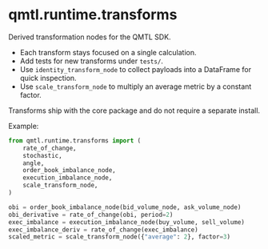 # qmtl.runtime.transforms

Derived transformation nodes for the QMTL SDK.

- Each transform stays focused on a single calculation.
- Add tests for new transforms under `tests/`.
- Use `identity_transform_node` to collect payloads into a DataFrame for quick inspection.
- Use `scale_transform_node` to multiply an average metric by a constant factor.

Transforms ship with the core package and do not require a separate install.

Example:

```python
from qmtl.runtime.transforms import (
    rate_of_change,
    stochastic,
    angle,
    order_book_imbalance_node,
    execution_imbalance_node,
    scale_transform_node,
)

obi = order_book_imbalance_node(bid_volume_node, ask_volume_node)
obi_derivative = rate_of_change(obi, period=2)
exec_imbalance = execution_imbalance_node(buy_volume, sell_volume)
exec_imbalance_deriv = rate_of_change(exec_imbalance)
scaled_metric = scale_transform_node({"average": 2}, factor=3)
```
